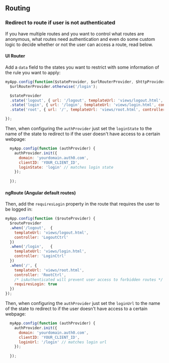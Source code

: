 ## Routing

### Redirect to route if user is not authenticated

If you have multiple routes and you want to control what routes are anonymous, what routes need authentication and even do some custom logic to decide whether or not the user can access a route, read below.

#### UI Router

Add a `data` field to the states you want to restrict with some information of the rule you want to apply:

```js
myApp.config(function($stateProvider, $urlRouterProvider, $httpProvider, authProvider) {
  $urlRouterProvider.otherwise('/login');

  $stateProvider
  .state('logout', { url: '/logout', templateUrl: 'views/logout.html', controller: 'LogoutCtrl' })
  .state('login', { url: '/login', templateUrl: 'views/login.html', controller: 'LoginCtrl' })
  .state('root', { url: '/', templateUrl: 'views/root.html', controller: 'RootCtrl', data: { requiresLogin: true } });

});
```

Then, when configuring the `authProvider` just set the `loginState` to the name of the state to redirect to if the user doesn't have access to a certain webpage:

```js
  myApp.config(function (authProvider) {
    authProvider.init({ 
      domain: 'yourdomain.auth0.com', 
      clientID: 'YOUR_CLIENT_ID',  
      loginState: 'login' // matches login state
    });
    
  });
```

#### ngRoute (Angular default routes)

Then, add the `requiresLogin` property in the route that requires the user to be logged in:

```js
myApp.config(function ($routeProvider) {
  $routeProvider
  .when('/logout',  {
    templateUrl: 'views/logout.html',
    controller: 'LogoutCtrl'
  })
  .when('/login',   {
    templateUrl: 'views/login.html',
    controller: 'LoginCtrl'
  })
  .when('/', {
    templateUrl: 'views/root.html',
    controller: 'RootCtrl',
    /* isAuthenticated will prevent user access to forbidden routes */
    requiresLogin: true
  })
});
```

Then, when configuring the `authProvider` just set the `loginUrl` to the name of the state to redirect to if the user doesn't have access to a certain webpage:

```js
  myApp.config(function (authProvider) {
    authProvider.init({ 
      domain: 'yourdomain.auth0.com', 
      clientID: 'YOUR_CLIENT_ID',  
      loginUrl: '/login' // matches login url
    });
    
  });
```
